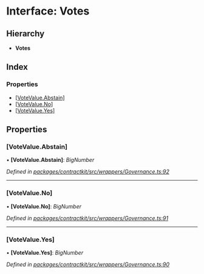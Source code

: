 # Interface: Votes

## Hierarchy

* **Votes**

## Index

### Properties

* [[VoteValue.Abstain]](_wrappers_governance_.votes.md#[votevalue.abstain])
* [[VoteValue.No]](_wrappers_governance_.votes.md#[votevalue.no])
* [[VoteValue.Yes]](_wrappers_governance_.votes.md#[votevalue.yes])

## Properties

###  [VoteValue.Abstain]

• **[VoteValue.Abstain]**: *BigNumber*

*Defined in [packages/contractkit/src/wrappers/Governance.ts:92](https://github.com/celo-org/celo-monorepo/blob/06adf8b7a/packages/contractkit/src/wrappers/Governance.ts#L92)*

___

###  [VoteValue.No]

• **[VoteValue.No]**: *BigNumber*

*Defined in [packages/contractkit/src/wrappers/Governance.ts:91](https://github.com/celo-org/celo-monorepo/blob/06adf8b7a/packages/contractkit/src/wrappers/Governance.ts#L91)*

___

###  [VoteValue.Yes]

• **[VoteValue.Yes]**: *BigNumber*

*Defined in [packages/contractkit/src/wrappers/Governance.ts:90](https://github.com/celo-org/celo-monorepo/blob/06adf8b7a/packages/contractkit/src/wrappers/Governance.ts#L90)*
